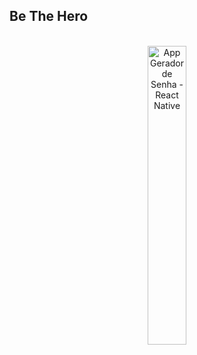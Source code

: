 ## Be The Hero
<br/>

<div align="center">
<a href="https://youtu.be/QGAqKCNGyro" title="App Be The Hero - React Native" target="_blank" ><img src="https://github.com/hugofficial/be_the_hero/blob/master/WhatsApp%20Image%202021-11-26%20at%2010.17.48.jpeg" alt="App Gerador de Senha - React Native" width=35% height=35% /></a>
</div>

